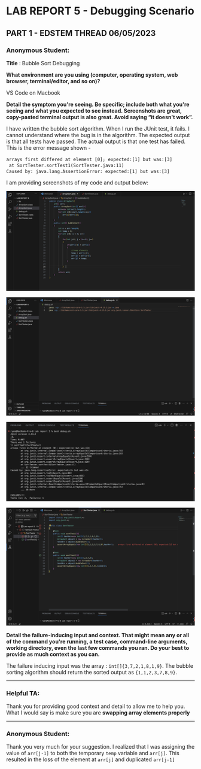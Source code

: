 # **LAB REPORT 5 - Debugging Scenario**

## **PART 1 - EDSTEM THREAD 06/05/2023**

### **Anonymous Student:**

**Title** : Bubble Sort Debugging 

**What environment are you using (computer, operating system, web browser, terminal/editor, and so on)?**

VS Code on Macbook

**Detail the symptom you're seeing. Be specific; include both what you're seeing and what you expected to see instead.
Screenshots are great, copy-pasted terminal output is also great. Avoid saying “it doesn't work”.**

I have written the bubble sort algorithm. When I run the JUnit test, it fails. I cannot understand where the bug is in the algorithm. 
The expected output is that all tests have passed. The actual output is that one test has failed.
This is the error message shown -

```
arrays first differed at element [0]; expected:[1] but was:[3]
 at SortTester.sortTest1(SortTester.java:11)
Caused by: java.lang.AssertionError: expected:[1] but was:[3]
```

I am providing screenshots of my code and output below:

![Image](FaultyBubbleSort.png)

![Image](BashRunScript.png)

![Image](TerminalErrorJUNIT.png)

![Image](FaultySortTester.png)


**Detail the failure-inducing input and context. That might mean any or all of the command you're running, a test case, command-line arguments, working directory, even the last few commands you ran. Do your best to provide as much context as you can.**

The failure inducing input was the array : ``int[]{3,7,2,1,8,1,9}``. The bubble sorting algorithm should return the sorted output as ``{1,1,2,3,7,8,9}``.

---
### **Helpful TA:**

Thank you for providing good context and detail to allow me to help you. 
What I would say is make sure you are **swapping array elements properly**

---
### **Anonymous Student:**

Thank you very much for your suggestion. I realized that I was assigning the value of ``arr[j-1]`` to both the temporary ``temp`` variable and ``arr[j]``. This resulted in the loss of the element at ``arr[j]`` and duplicated ``arr[j-1]``
